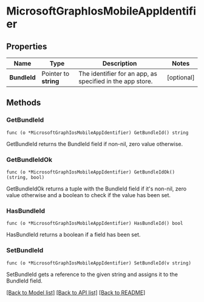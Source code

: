 # MicrosoftGraphIosMobileAppIdentifier

## Properties

Name | Type | Description | Notes
------------ | ------------- | ------------- | -------------
**BundleId** | Pointer to **string** | The identifier for an app, as specified in the app store. | [optional] 

## Methods

### GetBundleId

`func (o *MicrosoftGraphIosMobileAppIdentifier) GetBundleId() string`

GetBundleId returns the BundleId field if non-nil, zero value otherwise.

### GetBundleIdOk

`func (o *MicrosoftGraphIosMobileAppIdentifier) GetBundleIdOk() (string, bool)`

GetBundleIdOk returns a tuple with the BundleId field if it's non-nil, zero value otherwise
and a boolean to check if the value has been set.

### HasBundleId

`func (o *MicrosoftGraphIosMobileAppIdentifier) HasBundleId() bool`

HasBundleId returns a boolean if a field has been set.

### SetBundleId

`func (o *MicrosoftGraphIosMobileAppIdentifier) SetBundleId(v string)`

SetBundleId gets a reference to the given string and assigns it to the BundleId field.


[[Back to Model list]](../README.md#documentation-for-models) [[Back to API list]](../README.md#documentation-for-api-endpoints) [[Back to README]](../README.md)


